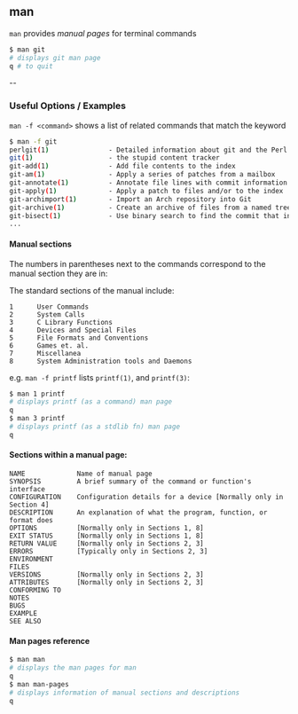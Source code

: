 man
--
`man` provides *manual pages* for terminal commands

<!-- minimal example -->
~~~ bash
$ man git
# displays git man page
q # to quit
~~~

--

### Useful Options / Examples

`man -f <command>` shows a list of related commands that match the <command> keyword

~~~ bash
$ man -f git
perlgit(1)               - Detailed information about git and the Perl repository
git(1)                   - the stupid content tracker
git-add(1)               - Add file contents to the index
git-am(1)                - Apply a series of patches from a mailbox
git-annotate(1)          - Annotate file lines with commit information
git-apply(1)             - Apply a patch to files and/or to the index
git-archimport(1)        - Import an Arch repository into Git
git-archive(1)           - Create an archive of files from a named tree
git-bisect(1)            - Use binary search to find the commit that introduced a bug
...
~~~

#### Manual sections

The numbers in parentheses next to the commands correspond to the manual section they are in:

The standard sections of the manual include:

    1      User Commands
    2      System Calls
    3      C Library Functions
    4      Devices and Special Files
    5      File Formats and Conventions
    6      Games et. al.
    7      Miscellanea
    8      System Administration tools and Daemons

e.g. `man -f printf` lists `printf(1)`, and `printf(3)`:

~~~ bash
$ man 1 printf
# displays printf (as a command) man page
q
$ man 3 printf
# displays printf (as a stdlib fn) man page
q
~~~

#### Sections within a manual page:
    NAME             Name of manual page
    SYNOPSIS         A brief summary of the command or function's interface
    CONFIGURATION    Configuration details for a device [Normally only in Section 4]
    DESCRIPTION      An explanation of what the program, function, or format does
    OPTIONS          [Normally only in Sections 1, 8]
    EXIT STATUS      [Normally only in Sections 1, 8]
    RETURN VALUE     [Normally only in Sections 2, 3]
    ERRORS           [Typically only in Sections 2, 3]
    ENVIRONMENT
    FILES
    VERSIONS         [Normally only in Sections 2, 3]
    ATTRIBUTES       [Normally only in Sections 2, 3]
    CONFORMING TO
    NOTES
    BUGS
    EXAMPLE
    SEE ALSO

#### Man pages reference

~~~ bash
$ man man
# displays the man pages for man
q
$ man man-pages
# displays information of manual sections and descriptions
q
~~~
